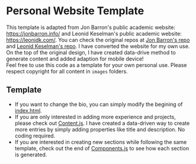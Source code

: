 # Personal Website Template
This template is adapted from Jon Barron's public academic website: https://jonbarron.info/ and Leonid Keselman's public academic website: https://leonidk.com/.
You can check the original repos at [Jon Barron's repo](https://github.com/jonbarron/website) and [Leonid Keselman's repo](https://github.com/leonidk/leonidk.github.io). 
I have converted the website for my own use.  On the top of the original design, I have created data-drive method to generate content and added adaption for mobile device! 
<br/> 
Feel free to use this code as a template for your own personal use.  Please respect copyright for all content in `images` folders.

## Template
* If you want to change the bio, you can simply modify the begining of [index.html](https://github.com/nameslessjin/nameslessjin.github.io/blob/master/index.html).
* If you are only interested in adding more experience and projects, please check out [Content.js](https://github.com/nameslessjin/nameslessjin.github.io/blob/master/Content.js).  I have created a data-driven way to create more entries by simply adding properties like title and description.  No coding required.
* If you are interested in creating new sections while following the same template, check out the end of [Components.js](https://github.com/nameslessjin/nameslessjin.github.io/blob/master/Components.js) to see how each section is generated.